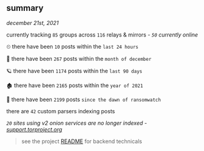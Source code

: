 
## summary
_december 21st, 2021_

currently tracking `85` groups across `116` relays & mirrors - _`50` currently online_

⏲ there have been `10` posts within the `last 24 hours`

🦈 there have been `267` posts within the `month of december`

🪐 there have been `1174` posts within the `last 90 days`

🏚 there have been `2165` posts within the `year of 2021`

🦕 there have been `2199` posts `since the dawn of ransomwatch`

there are `42` custom parsers indexing posts

_`20` sites using v2 onion services are no longer indexed - [support.torproject.org](https://support.torproject.org/onionservices/v2-deprecation/)_

> see the project [README](https://github.com/thetanz/ransomwatch#ransomwatch--) for backend technicals
